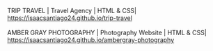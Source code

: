 TRIP TRAVEL | Travel Agency | HTML & CSS| https://isaacsantiago24.github.io/trip-travel <br/>
<br/>
AMBER GRAY PHOTOGRAPHY | Photography Website | HTML & CSS| https://isaacsantiago24.github.io/ambergray-photography
